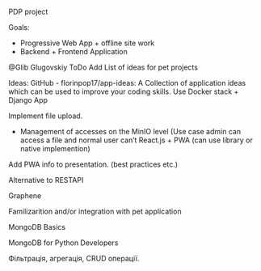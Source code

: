PDP project

Goals:

- Progressive Web App + offline site work
- Backend + Frontend Application

@Glib Glugovskiy ToDo Add List of ideas for pet projects

Ideas: GitHub - florinpop17/app-ideas: A Collection of application ideas which can be used to improve your coding skills. 
Use Docker stack + Django App

Implement file upload.

- Management of accesses on the MinIO level (Use case admin can access a file and normal user can’t
React.js + PWA (can use library or native implemention)

Add PWA info to presentation. (best practices etc.)

	
Alternative to RESTAPI

Graphene

Familizarition and/or integration with pet application

MongoDB Basics

MongoDB for Python Developers

Фільтрація, агрегація, CRUD операції.
